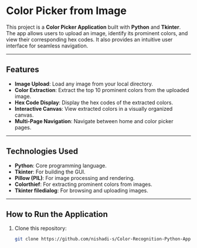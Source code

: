 # Color Picker from Image

This project is a **Color Picker Application** built with **Python** and **Tkinter**. The app allows users to upload an image, identify its prominent colors, and view their corresponding hex codes. It also provides an intuitive user interface for seamless navigation.

---

## Features

- **Image Upload**: Load any image from your local directory.
- **Color Extraction**: Extract the top 10 prominent colors from the uploaded image.
- **Hex Code Display**: Display the hex codes of the extracted colors.
- **Interactive Canvas**: View extracted colors in a visually organized canvas.
- **Multi-Page Navigation**: Navigate between home and color picker pages.

---

## Technologies Used

- **Python**: Core programming language.
- **Tkinter**: For building the GUI.
- **Pillow (PIL)**: For image processing and rendering.
- **Colorthief**: For extracting prominent colors from images.
- **Tkinter filedialog**: For browsing and uploading images.

---

## How to Run the Application

1. Clone this repository:
   ```bash
   git clone https://github.com/nishadi-s/Color-Recognition-Python-App.git
